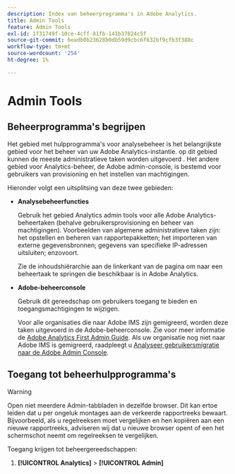 ```yaml
---
description: Index van beheerprogramma's in Adobe Analytics.
title: Admin Tools
feature: Admin Tools
exl-id: 1f31749f-10ce-4cff-81fb-141b37824c5f
source-git-commit: 6eadb0b23628b0db59d9cbc6f632bf9cfb3f388c
workflow-type: tm+mt
source-wordcount: '254'
ht-degree: 1%

---
```


# Admin Tools

## Beheerprogramma&#39;s begrijpen

Het gebied met hulpprogramma&#39;s voor analysebeheer is het belangrijkste gebied voor het beheer van uw Adobe Analytics-instantie. op dit gebied kunnen de meeste administratieve taken worden uitgevoerd . Het andere gebied voor Analytics-beheer, de Adobe admin-console, is bestemd voor gebruikers van provisioning en het instellen van machtigingen.

Hieronder volgt een uitsplitsing van deze twee gebieden:

* **Analysebeheerfuncties**

   Gebruik het gebied Analytics admin tools voor alle Adobe Analytics-beheertaken (behalve gebruikersprovisioning en beheer van machtigingen). Voorbeelden van algemene administratieve taken zijn: het opstellen en beheren van rapportepakketten; het importeren van externe gegevensbronnen; gegevens van specifieke IP-adressen uitsluiten; enzovoort.

   Zie de inhoudshiërarchie aan de linkerkant van de pagina om naar een beheertaak te springen die beschikbaar is in Adobe Analytics.

* **Adobe-beheerconsole**

   Gebruik dit gereedschap om gebruikers toegang te bieden en toegangsmachtigingen te wijzigen.

   Voor alle organisaties die naar Adobe IMS zijn gemigreerd, worden deze taken uitgevoerd in de Adobe-beheerconsole. Zie voor meer informatie de [Adobe Analytics First Admin Guide](/help/admin/admin-console/first-admin-guide.md). Als uw organisatie nog niet naar Adobe IMS is gemigreerd, raadpleegt u [Analyseer gebruikersmigratie naar de Adobe Admin Console](/help/admin/admin-console/user-management2/user-migration/c-migration-tool.md).

## Toegang tot beheerhulpprogramma&#39;s

>[!WARNING]
>
>Open niet meerdere Admin-tabbladen in dezelfde browser. Dit kan ertoe leiden dat u per ongeluk montages aan de verkeerde rapportreeks bewaart. Bijvoorbeeld, als u regelreeksen moet vergelijken en hen kopiëren aan een nieuwe rapportreeks, adviseren wij dat u nieuwe browser opent of een het schermschot neemt om regelreeksen te vergelijken.

Toegang krijgen tot beheergereedschappen:

1. **[!UICONTROL Analytics]** > **[!UICONTROL Admin]**

